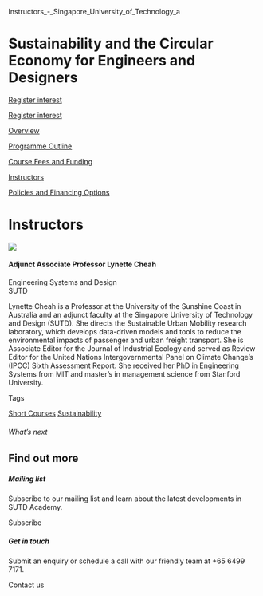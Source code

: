 Instructors_-_Singapore_University_of_Technology_a



Sustainability and the Circular Economy for Engineers and Designers
===================================================================

[Register interest](/admissions/academy/short-courses/short-courses-register-your-interest/?coursename=sustainability-and-the-circular-economy-for-engineers-and-designers)

[Register interest](/admissions/academy/short-courses/short-courses-register-your-interest/?coursename=sustainability-and-the-circular-economy-for-engineers-and-designers)

[Overview](/course/sustainability-and-the-circular-economy-for-engineers-and-designers/#tabs)

[Programme Outline](/course/sustainability-and-the-circular-economy-for-engineers-and-designers/programme-outline/#tabs)

[Course Fees and Funding](/course/sustainability-and-the-circular-economy-for-engineers-and-designers/course-fees-and-funding/#tabs)

[Instructors](/course/sustainability-and-the-circular-economy-for-engineers-and-designers/instructors/#tabs)

[Policies and Financing Options](/course/sustainability-and-the-circular-economy-for-engineers-and-designers/policies-and-financing-options/#tabs)

Instructors
===========



![](https://www.sutd.edu.sg/wp-content/uploads/2024/12/mgt-lynette-cheah-3_7082271.jpg?w=90)

#### **Adjunct Associate Professor Lynette Cheah**

Engineering Systems and Design  
SUTD

Lynette Cheah is a Professor at the University of the Sunshine Coast in Australia and an adjunct faculty at the Singapore University of Technology and Design (SUTD). She directs the Sustainable Urban Mobility research laboratory, which develops data-driven models and tools to reduce the environmental impacts of passenger and urban freight transport. She is Associate Editor for the Journal of Industrial Ecology and served as Review Editor for the United Nations Intergovernmental Panel on Climate Change’s (IPCC) Sixth Assessment Report. She received her PhD in Engineering Systems from MIT and master’s in management science from Stanford University.

Tags

[Short Courses](/admissions/academy/courses-and-modules/?academy-type-course=780)
[Sustainability](/admissions/academy/courses-and-modules/?discipline=833)

###### What’s next

Find out more
-------------

##### Mailing list

Subscribe to our mailing list and learn about the latest developments in SUTD Academy.

Subscribe

##### Get in touch

Submit an enquiry or schedule a call with our friendly team at +65 6499 7171.

Contact us

